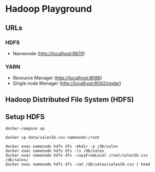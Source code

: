 # Hadoop Playground

## URLs

### HDFS
- Namenode ([http://localhost:9870](http://localhost:9870))

### YARN
- Resource Manager ([http://localhost:8088](http://localhost:8088))
- Single node Manager ([http://localhost:8042/node/](http://localhost:8042/node/))

## Hadoop Distributed File System (HDFS)

## Setup HDFS

    docker-compose up

    docker cp data/sales5k.csv namenode:/root

    docker exec namenode hdfs dfs -mkdir -p /db/sales
    docker exec namenode hdfs dfs -ls /db/sales
    docker exec namenode hdfs dfs -copyFromLocal /root/sales5k.csv /db/sales/
    docker exec namenode hdfs dfs -cat /db/sales/sales5k.csv | head
